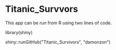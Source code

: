 # Titanic_Survvors

This app can be run from R using two lines of code.

library(shiny)

shiny::runGitHub("Titanic_Survivors", "damonzon")

